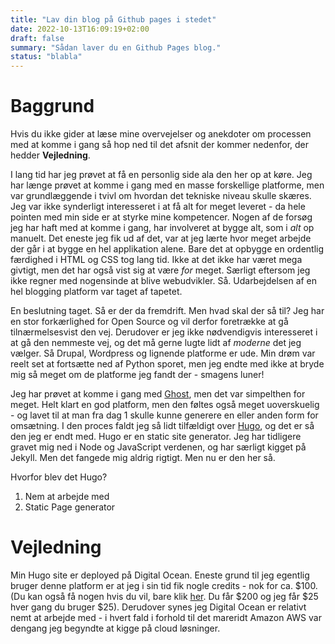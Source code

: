 ```yaml
---
title: "Lav din blog på Github pages i stedet"
date: 2022-10-13T16:09:19+02:00
draft: false
summary: "Sådan laver du en Github Pages blog."
status: "blabla"
---
```


# Baggrund
Hvis du ikke gider at læse mine overvejelser og anekdoter om processen med at komme i gang så hop ned til det afsnit der kommer nedenfor, der hedder **Vejledning**.

I lang tid har jeg prøvet at få en personlig side ala den her op at køre. Jeg har længe prøvet at komme i gang med en masse forskellige platforme, men var grundlæggende i tvivl om hvordan det tekniske niveau skulle skæres. 
Jeg var ikke synderligt interesseret i at få alt for meget leveret - da hele pointen med min side er at styrke mine kompetencer. Nogen af de forsøg jeg har haft med at komme i gang, har involveret at bygge alt, som i _alt_ op manuelt. Det eneste jeg fik ud af det, var at jeg lærte hvor meget arbejde der går i at bygge en hel applikation alene.
Bare det at opbygge en ordentlig færdighed i HTML og CSS tog lang tid. Ikke at det ikke har været mega givtigt, men det har også vist sig at være _for_ meget. Særligt eftersom jeg ikke regner med nogensinde at blive webudvikler. Så. Udarbejdelsen af en hel blogging platform var taget af tapetet.

En beslutning taget. Så er der da fremdrift. Men hvad skal der så til? Jeg har en stor forkærlighed for Open Source og vil derfor foretrække at gå tilnærmelsesvist den vej. Derudover er jeg ikke nødvendigvis interesseret i at gå den nemmeste vej, og det må gerne lugte lidt af _moderne_ det jeg vælger. Så Drupal, Wordpress og lignende platforme er ude. Min drøm var reelt set at fortsætte ned af Python sporet, men jeg endte med ikke at bryde mig så meget om de platforme jeg fandt der - smagens luner!

Jeg har prøvet at komme i gang med [Ghost](https://ghost.org/), men det var simpelthen for meget. Helt klart en god platform, men den føltes også meget uoverskuelig - og lavet til at man fra dag 1 skulle kunne generere en eller anden form for omsætning. I den proces faldt jeg så lidt tilfældigt over [Hugo](https://gohugo.io), og det er så den jeg er endt med. Hugo er en static site generator. Jeg har tidligere gravet mig ned i Node og JavaScript verdenen, og har særligt kigget på Jekyll. Men det fangede mig aldrig rigtigt. Men nu er den her så.
 
Hvorfor blev det Hugo?

1. Nem at arbejde med
2. Static Page generator


# Vejledning
Min Hugo site er deployed på Digital Ocean. Eneste grund til jeg egentlig bruger denne platform er at jeg i sin tid fik nogle credits - nok for ca. $100. (Du kan også få nogen hvis du vil, bare klik [her](https://m.do.co/c/b5fbaf11d029). Du får $200 og jeg får $25 hver gang du bruger $25).
Derudover synes jeg Digital Ocean er relativt nemt at arbejde med - i hvert fald i forhold til det mareridt Amazon AWS var dengang jeg begyndte at kigge på cloud løsninger. 

